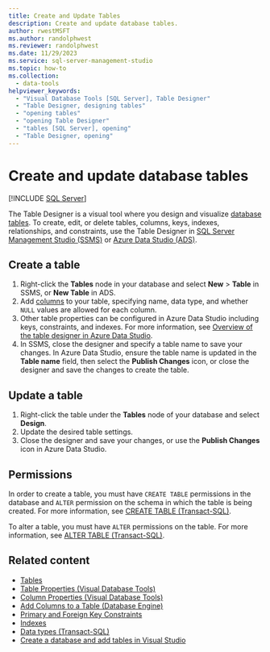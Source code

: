 ```yaml
---
title: Create and Update Tables
description: Create and update database tables.
author: rwestMSFT
ms.author: randolphwest
ms.reviewer: randolphwest
ms.date: 11/29/2023
ms.service: sql-server-management-studio
ms.topic: how-to
ms.collection:
  - data-tools
helpviewer_keywords:
  - "Visual Database Tools [SQL Server], Table Designer"
  - "Table Designer, designing tables"
  - "opening tables"
  - "opening Table Designer"
  - "tables [SQL Server], opening"
  - "Table Designer, opening"
---
```


# Create and update database tables

[!INCLUDE [SQL Server](../includes/applies-to-version/sqlserver.md)]

The Table Designer is a visual tool where you design and visualize [database tables](/sql/relational-databases/tables/tables). To create, edit, or delete tables, columns, keys, indexes, relationships, and constraints, use the Table Designer in [SQL Server Management Studio (SSMS)](../sql-server-management-studio-ssms.md) or [Azure Data Studio (ADS)](/azure-data-studio/download-azure-data-studio).

## Create a table

1. Right-click the **Tables** node in your database and select  **New** > **Table** in SSMS, or **New Table** in ADS.
1. Add [columns](column-properties-visual-database-tools.md) to your table, specifying name, data type, and whether `NULL` values are allowed for each column.
1. Other table properties can be configured in Azure Data Studio including keys, constraints, and indexes. For more information, see [Overview of the table designer in Azure Data Studio](/azure-data-studio/overview-of-the-table-designer-in-azure-data-studio).
1. In SSMS, close the designer and specify a table name to save your changes. In Azure Data Studio, ensure the table name is updated in the **Table name** field, then select the **Publish Changes** icon, or close the designer and save the changes to create the table.

## Update a table

1. Right-click the table under the **Tables** node of your database and select **Design**.
1. Update the desired table settings.
1. Close the designer and save your changes, or use the **Publish Changes** icon in Azure Data Studio.

## Permissions

In order to create a table, you must have `CREATE TABLE` permissions in the database and `ALTER` permission on the schema in which the table is being created. For more information, see [CREATE TABLE (Transact-SQL)](/sql/t-sql/statements/create-table-transact-sql).

To alter a table, you must have `ALTER` permissions on the table. For more information, see [ALTER TABLE (Transact-SQL)](/sql/t-sql/statements/alter-table-transact-sql).

## Related content

- [Tables](/sql/relational-databases/tables/tables)
- [Table Properties (Visual Database Tools)](table-properties-visual-database-tools.md)
- [Column Properties (Visual Database Tools)](column-properties-visual-database-tools.md)
- [Add Columns to a Table (Database Engine)](/sql/relational-databases/tables/add-columns-to-a-table-database-engine)
- [Primary and Foreign Key Constraints](/sql/relational-databases/tables/primary-and-foreign-key-constraints)
- [Indexes](/sql/relational-databases/indexes/indexes)
- [Data types (Transact-SQL)](/sql/t-sql/data-types/data-types-transact-sql)
- [Create a database and add tables in Visual Studio](/visualstudio/data-tools/create-a-sql-database-by-using-a-designer)

